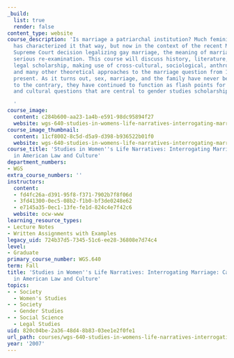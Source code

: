 ```yaml
---
_build:
  list: true
  render: false
content_type: website
course_description: 'Is marriage a patriarchal institution? Much feminist scholarship
  has characterized it that way, but now in the context of the recent Massachusetts
  Supreme Court decision legalizing gay marriage, the meaning of marriage itself demands
  serious re-examination. This course will discuss history, literature, film, and
  legal scholarship, making use of cross-cultural, sociological, anthropological,
  and many other theoretical approaches to the marriage question from 1630 to the
  present. As it turns out, sex, marriage, and the family have never been stable institutions;
  to the contrary, they have continued to function as flash points for the very social
  and cultural questions that are central to gender studies scholarship.

  '
course_image:
  content: c284b600-aa23-1a4b-e591-98dc95894f27
  website: wgs-640-studies-in-womens-life-narratives-interrogating-marriage-case-studies-in-american-law-and-culture-fall-2007
course_image_thumbnail:
  content: 11cf8002-8c5d-d5a9-d398-b936522b01f0
  website: wgs-640-studies-in-womens-life-narratives-interrogating-marriage-case-studies-in-american-law-and-culture-fall-2007
course_title: 'Studies in Women''s Life Narratives: Interrogating Marriage: Case Studies
  in American Law and Culture'
department_numbers:
- WGS
extra_course_numbers: ''
instructors:
  content:
  - fd4fc26a-d391-95f8-f371-7902b7f8f06d
  - 3fd41300-0ec5-08b2-f1b0-bf3de0248e62
  - e7145a35-0ec1-13fe-fe1d-824c4e7f42c6
  website: ocw-www
learning_resource_types:
- Lecture Notes
- Written Assignments with Examples
legacy_uid: 724b37d5-7345-51c6-ee28-36808e7d74c4
level:
- Graduate
primary_course_number: WGS.640
term: Fall
title: 'Studies in Women''s Life Narratives: Interrogating Marriage: Case Studies
  in American Law and Culture'
topics:
- - Society
  - Women's Studies
- - Society
  - Gender Studies
- - Social Science
  - Legal Studies
uid: 820c04be-2a36-48d4-8b83-03ee1e2f0fe1
url_path: courses/wgs-640-studies-in-womens-life-narratives-interrogating-marriage-case-studies-in-american-law-and-culture-fall-2007
year: '2007'
---
```

